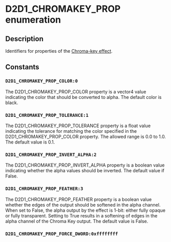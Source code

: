 # D2D1_CHROMAKEY_PROP enumeration

## Description

Identifiers for properties of the [Chroma-key effect](https://learn.microsoft.com/windows/desktop/Direct2D/chromakey-effect).

## Constants

### `D2D1_CHROMAKEY_PROP_COLOR:0`

The D2D1_CHROMAKEY_PROP_COLOR property is a vector4 value indicating the color that should be converted to alpha. The default color is black.

### `D2D1_CHROMAKEY_PROP_TOLERANCE:1`

The D2D1_CHROMAKEY_PROP_TOLERANCE property is a float value indicating the tolerance for matching the color specified in the D2D1_CHROMAKEY_PROP_COLOR property.
The allowed range is 0.0 to 1.0. The default value is 0.1.

### `D2D1_CHROMAKEY_PROP_INVERT_ALPHA:2`

The D2D1_CHROMAKEY_PROP_INVERT_ALPHA property is a boolean value indicating whether the alpha values should be inverted. The default value if False.

### `D2D1_CHROMAKEY_PROP_FEATHER:3`

The D2D1_CHROMAKEY_PROP_FEATHER property is a boolean value whether the edges of the output should be softened in the alpha channel.
When set to False, the alpha output by the effect is 1-bit: either fully opaque or fully transparent. Setting to True results in a softening of edges in the alpha channel of the Chroma Key output.
The default value is False.

### `D2D1_CHROMAKEY_PROP_FORCE_DWORD:0xffffffff`